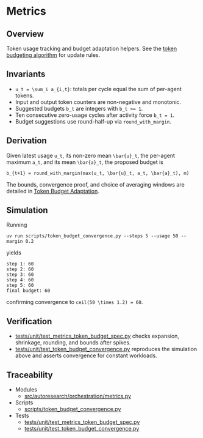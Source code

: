 # Metrics

## Overview

Token usage tracking and budget adaptation helpers. See the
[token budgeting algorithm](../algorithms/token_budgeting.md) for update
rules.

## Invariants

- `u_t = \sum_i a_{i,t}`: totals per cycle equal the sum of per-agent tokens.
- Input and output token counters are non-negative and monotonic.
- Suggested budgets `b_t` are integers with `b_t >= 1`.
- Ten consecutive zero-usage cycles after activity force `b_t = 1`.
- Budget suggestions use round-half-up via `round_with_margin`.

## Derivation

Given latest usage `u_t`, its non-zero mean `\bar{u}_t`, the per-agent
maximum `a_t`, and its mean `\bar{a}_t`, the proposed budget is

```
b_{t+1} = round_with_margin(max(u_t, \bar{u}_t, a_t, \bar{a}_t), m)
```

The bounds, convergence proof, and choice of averaging windows are
detailed in [Token Budget Adaptation][tb-derivation].

## Simulation

Running

```
uv run scripts/token_budget_convergence.py --steps 5 --usage 50 --margin 0.2
```

yields

```
step 1: 60
step 2: 60
step 3: 60
step 4: 60
step 5: 60
final budget: 60
```

confirming convergence to `ceil(50 \times 1.2) = 60`.

## Verification

- [tests/unit/test_metrics_token_budget_spec.py][t1] checks expansion,
  shrinkage, rounding, and bounds after spikes.
- [tests/unit/test_token_budget_convergence.py][t2] reproduces the
  simulation above and asserts convergence for constant workloads.

## Traceability

- Modules
  - [src/autoresearch/orchestration/metrics.py][m1]
- Scripts
  - [scripts/token_budget_convergence.py][s1]
- Tests
  - [tests/unit/test_metrics_token_budget_spec.py][t1]
  - [tests/unit/test_token_budget_convergence.py][t2]

[m1]: ../../src/autoresearch/orchestration/metrics.py
[s1]: ../../scripts/token_budget_convergence.py
[t1]: ../../tests/unit/test_metrics_token_budget_spec.py
[t2]: ../../tests/unit/test_token_budget_convergence.py
[tb-derivation]: ../algorithms/token_budgeting.md#bounds-and-derivation

